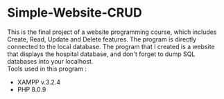 # Simple-Website-CRUD
This is the final project of a website programming course, which includes Create, Read, Update and Delete features. The program is directly connected to the local database. The program that I created is a website that displays the hospital database, and don't forget to dump SQL databases into your localhost.<br/>
Tools used in this program : 
- XAMPP v.3.2.4
- PHP 8.0.9
